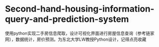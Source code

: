 # Second-hand-housing-information-query-and-prediction-system
使用python实现二手房信息爬取，设计可视化界面进行房屋信息查询（参考链家网），数据统计，房价预测。为东北大学LW教授Python设计，记得点亮收藏
